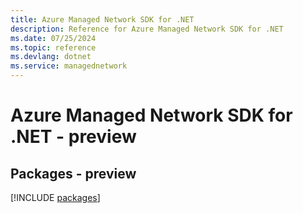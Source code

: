 ```yaml
---
title: Azure Managed Network SDK for .NET
description: Reference for Azure Managed Network SDK for .NET
ms.date: 07/25/2024
ms.topic: reference
ms.devlang: dotnet
ms.service: managednetwork
---
```

# Azure Managed Network SDK for .NET - preview
## Packages - preview
[!INCLUDE [packages](managed-network-index.md)]